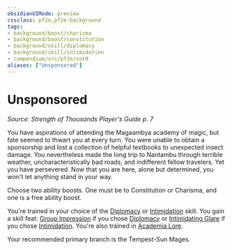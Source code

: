 ```yaml
---
obsidianUIMode: preview
cssclass: pf2e,pf2e-background
tags:
- background/boost/charisma
- background/boost/constitution
- background/skill/diplomacy
- background/skill/intimidation
- compendium/src/pf2e/sot0
aliases: ["Unsponsored"]
---
```

# Unsponsored
*Source: Strength of Thousands Player's Guide p. 7*  

You have aspirations of attending the Magaambya academy of magic, but fate seemed to thwart you at every turn. You were unable to obtain a sponsorship and lost a collection of helpful textbooks to unexpected insect damage. You nevertheless made the long trip to Nantambu through terrible weather, uncharacteristically bad roads, and indifferent fellow travelers. Yet you have persevered. Now that you are here, alone but determined, you won't let anything stand in your way.

Choose two ability boosts. One must be to Constitution or Charisma, and one is a free ability boost.

You're trained in your choice of the [Diplomacy](/compendium/skills.md#Diplomacy) or [Intimidation](/compendium/skills.md#Intimidation) skill. You gain a skill feat: [Group Impression](/compendium/feats/group-impression.md) if you chose [Diplomacy](/compendium/skills.md#Diplomacy) or [Intimidating Glare](/compendium/feats/intimidating-glare.md) if you chose [Intimidation](/compendium/skills.md#Intimidation). You're also trained in [Academia Lore](/compendium/skills.md#Lore).

Your recommended primary branch is the Tempest-Sun Mages.